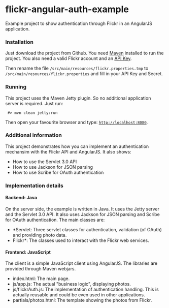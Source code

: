 flickr-angular-auth-example
===========================

Example project to show authentication through Flickr in an AngularJS application.

### Installation

Just download the project from Github. You need [Maven](http://maven.apache.org) installed to run the project. 
You also need a valid Flickr account and an [API Key](http://www.flickr.com/services/api/keys/).

Then rename the file `/src/main/resources/flickr.properties.tmp` to `/src/main/resources/flickr.properties` and fill 
in your API Key and Secret.

### Running

This project uses the Maven Jetty plugin. So no additional application server is required. Just run:

     #> mvn clean jetty:run
     
Then open your favourite browser and type: [`http://localhost:8080`](http://localhost:8080).

### Additional information

This project demonstrates how you can implement an authentication mechansim with the Flickr API and AngularJS.
It also shows:

- How to use the Servlet 3.0 API
- How to use Jackson for JSON parsing
- How to use Scribe for OAuth authentication

### Implementation details

#### Backend: Java

On the server side, the example is written in Java. It uses the Jetty server and the Servlet 3.0 API. It also uses Jackson 
for JSON parsing and Scribe for OAuth authentication. The main classes are:

- *Servlet: Three servlet classes for authentication, validation (of OAuth) and providing photo data.
- Flickr*: The classes used to interact with the Flickr web services.

#### Frontend: JavaScript

The client is a simple JavaScript client using AngularJS. The libraries are provided through Maven webjars. 

- index.html: The main page.
- js/app.js: The actual "business logic", displaying photos.
- js/flickrAuth.js: The implementation of authentication handling. This is actually reusable and could be even used in other
applications.
- partials/photos.html: The template showing the photos from Flickr. 
